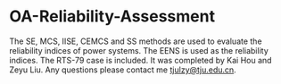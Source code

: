# OA-Reliability-Assessment
The SE, MCS, IISE, CEMCS and SS methods are used to evaluate the reliability indices of power systems. The EENS is used as the reliability indices. The RTS-79 case is included.
It was completed by Kai Hou and Zeyu Liu. Any questions please contact me tjulzy@tju.edu.cn.
